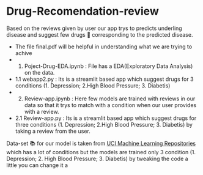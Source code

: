 # Drug-Recomendation-review
Based on the reviews given by user our app trys to predicts underling disease and suggest few drugs 💊 corresponding to the predicted disease. 

- The file final.pdf will be helpful in understanding what we are trying to achive 
- 1. Poject-Drug-EDA.ipynb : File has a EDA(Exploratory Data Analysis) on the data. 
- 1.1 webapp2.py : Its is a streamlit based app which suggest drugs for 3 conditions (1. Depression; 2.High Blood Pressure; 3. Diabetis)
- 2. Review-app.ipynb : Here few models are trained with reviews in our data so that it trys to match with a condition when our user provides with a review.
- 2.1 Review-app.py : Its is a streamlit based app which suggest drugs for three conditions (1. Depression; 2.High Blood Pressure; 3. Diabetis) by taking a review from the user. 


Data-set 📚 for our model is taken from [UCI Machine Learning Repositories](https://archive.ics.uci.edu/ml/datasets/Drug+Review+Dataset+%28Drugs.com%29) which has a lot of conditions but the models are trained only 3 condition (1. Depression; 2. High Blood Pressure; 3. Diabetis)  by tweaking the code a little you can change it a

